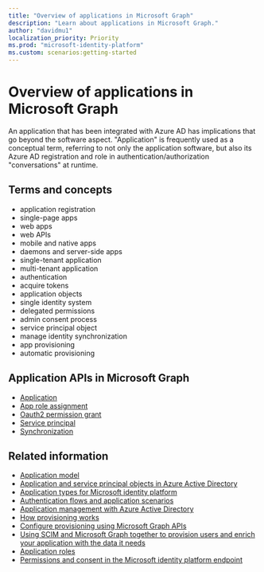 ```yaml
---
title: "Overview of applications in Microsoft Graph"
description: "Learn about applications in Microsoft Graph."
author: "davidmu1"
localization_priority: Priority
ms.prod: "microsoft-identity-platform"
ms.custom: scenarios:getting-started
---
```


# Overview of applications in Microsoft Graph

An application that has been integrated with Azure AD has implications that go beyond the software aspect. "Application" is frequently used as a conceptual term, referring to not only the application software, but also its Azure AD registration and role in authentication/authorization "conversations" at runtime.

## Terms and concepts

- application registration
- single-page apps
- web apps
- web APIs
- mobile and native apps
- daemons and server-side apps
- single-tenant application
- multi-tenant application
- authentication
- acquire tokens
- application objects
- single identity system
- delegated permissions
- admin consent process
- service principal object
- manage identity synchronization
- app provisioning
- automatic provisioning

## Application APIs in Microsoft Graph

- [Application](https://docs.microsoft.com/graph/api/resources/application?view=graph-rest-beta)
- [App role assignment](https://docs.microsoft.com/graph/api/resources/approleassignment?view=graph-rest-beta)
- [Oauth2 permission grant](https://docs.microsoft.com/graph/api/resources/oauth2permissiongrant?view=graph-rest-beta)
- [Service principal](https://docs.microsoft.com/graph/api/resources/serviceprincipal?view=graph-rest-beta)
- [Synchronization](https://docs.microsoft.com/graph/api/resources/synchronization-overview?view=graph-rest-beta)

## Related information

- [Application model](https://docs.microsoft.com/azure/active-directory/develop/application-model)
- [Application and service principal objects in Azure Active Directory](https://docs.microsoft.com/azure/active-directory/develop/app-objects-and-service-principals)
- [Application types for Microsoft identity platform](https://docs.microsoft.com/azure/active-directory/develop/v2-app-types)
- [Authentication flows and application scenarios](https://docs.microsoft.com/azure/active-directory/develop/authentication-flows-app-scenarios)
- [Application management with Azure Active Directory](https://docs.microsoft.com/azure/active-directory/manage-apps/what-is-application-management)
- [How provisioning works](https://docs.microsoft.com/azure/active-directory/app-provisioning/how-provisioning-works)
- [Configure provisioning using Microsoft Graph APIs](https://docs.microsoft.com/azure/active-directory/app-provisioning/application-provisioning-configure-api)
- [Using SCIM and Microsoft Graph together to provision users and enrich your application with the data it needs](https://docs.microsoft.com/azure/active-directory/app-provisioning/scim-graph-scenarios)
- [Application roles](https://docs.microsoft.com/azure/architecture/multitenant-identity/app-roles)
- [Permissions and consent in the Microsoft identity platform endpoint](https://docs.microsoft.com/azure/active-directory/develop/v2-permissions-and-consent)
